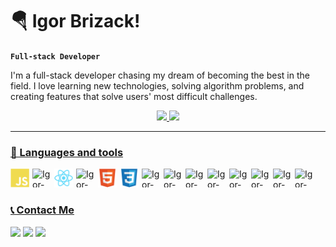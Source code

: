 # 🪂 Igor Brizack!

**`Full-stack Developer`**

I'm a full-stack developer chasing my dream of becoming the best in the field. I love learning new technologies, solving algorithm problems, and creating features that solve users' most difficult challenges.

<div align="center">
  <a href="https://github.com/igorbrizack">
  <img height="130em" src="https://github-readme-stats.vercel.app/api?username=IgorBrizack&show_icons=true&theme=dark&include_all_commits=true&count_private=true"/>
  <img height="130em" src="https://github-readme-stats.vercel.app/api/top-langs/?username=IgorBrizack&layout=compact&langs_count=7&theme=dark"/>
</div>

---

### 🤖 Languages and tools

<img align="left" alt="Igor" height="30" width="30" style="padding-right:5px;" src="https://raw.githubusercontent.com/devicons/devicon/master/icons/javascript/javascript-plain.svg">
<img align="left" alt="Igor-TypeScript" height="30" width="30" style="padding-right:5px;" src="https://cdn.jsdelivr.net/gh/devicons/devicon/icons/typescript/typescript-original.svg" />
<img align="left" alt="Igor-React" height="30" width="30" style="padding-right:5px;" src="https://raw.githubusercontent.com/devicons/devicon/master/icons/react/react-original.svg">
<img align="left" alt="Igor-Angular" height="30" width="30" style="padding-right:5px;" src="https://cdn.jsdelivr.net/gh/devicons/devicon@latest/icons/angular/angular-original.svg" />
<img align="left" alt="Igor-HTML" height="30" width="30" style="padding-right:5px;" src="https://raw.githubusercontent.com/devicons/devicon/master/icons/html5/html5-original.svg">
<img align="left" alt="Igor-CSS" height="30" width="30" style="padding-right:5px;" src="https://raw.githubusercontent.com/devicons/devicon/master/icons/css3/css3-original.svg">
<img align="left" alt="Igor-GraphQL" height="30" width="30" style="padding-right:5px;" src="https://cdn.jsdelivr.net/gh/devicons/devicon@latest/icons/graphql/graphql-plain.svg" />
<img align="left" alt="Igor-NestJS" height="30" width="30" style="padding-right:5px;" src="https://cdn.jsdelivr.net/gh/devicons/devicon@latest/icons/nestjs/nestjs-original.svg" />
<img align="left" alt="Igor-Docker" height="30" width="30" style="padding-right:5px;" src="https://cdn.jsdelivr.net/gh/devicons/devicon/icons/docker/docker-original.svg" />
<img align="left" alt="Igor-mySQL" height="30" width="30" style="padding-right:5px;" src="https://cdn.jsdelivr.net/gh/devicons/devicon/icons/mysql/mysql-original.svg" />
<img align="left" alt="Igor-Node" height="30" width="30" style="padding-right:5px;" src="https://cdn.jsdelivr.net/gh/devicons/devicon/icons/nodejs/nodejs-plain.svg" />
<img align="left" alt="Igor-Python" height="30" width="30" style="padding-right:5px;" <img src="https://cdn.jsdelivr.net/gh/devicons/devicon/icons/python/python-original.svg" />
<img align="left" alt="Igor-FastAPI" height="30" width="30" style="padding-right:5px;" src="https://cdn.jsdelivr.net/gh/devicons/devicon/icons/fastapi/fastapi-original.svg" />
<img align="left" alt="Igor-AWS" width="30" height="30" style="padding-right:5px;" src="https://img.icons8.com/color/30/amazon-web-services.png"/>
<br />

#

### 📞 Contact Me

<div> 
  <a href="https://www.instagram.com/igorbrizack/?hl=pt" target="_blank"><img src="https://img.shields.io/badge/-Instagram-%23E4405F?style=for-the-badge&logo=instagram&logoColor=white" target="_blank"></a>
  <a href = "mailto:igor_brizack@hotmail.com.com"><img src="https://img.shields.io/badge/-Gmail-%23333?style=for-the-badge&logo=gmail&logoColor=white" target="_blank"></a>
  <a href="https://www.linkedin.com/in/igor-brizack/" target="_blank"><img src="https://img.shields.io/badge/-LinkedIn-%230077B5?style=for-the-badge&logo=linkedin&logoColor=white" target="_blank"></a>  
</div>
